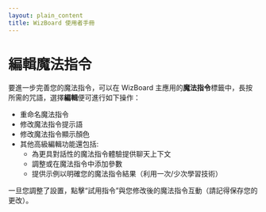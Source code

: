 ```yaml
---
layout: plain_content
title: WizBoard 使用者手冊
---
```

# 編輯魔法指令

要進一步完善您的魔法指令，可以在 WizBoard 主應用的**魔法指令**標籤中，長按所需的咒語，選擇**編輯**便可進行如下操作：

* 重命名魔法指令
* 修改魔法指令提示語
* 修改魔法指令顯示顏色
* 其他高級編輯功能還包括:
    * 為更具對話性的魔法指令體驗提供聊天上下文
    * 調整或在魔法指令中添加參數
    * 提供示例以明確您的魔法指令結果（利用一次/少次學習技術）

一旦您調整了設置，點擊“試用指令”與您修改後的魔法指令互動（請記得保存您的更改）。
